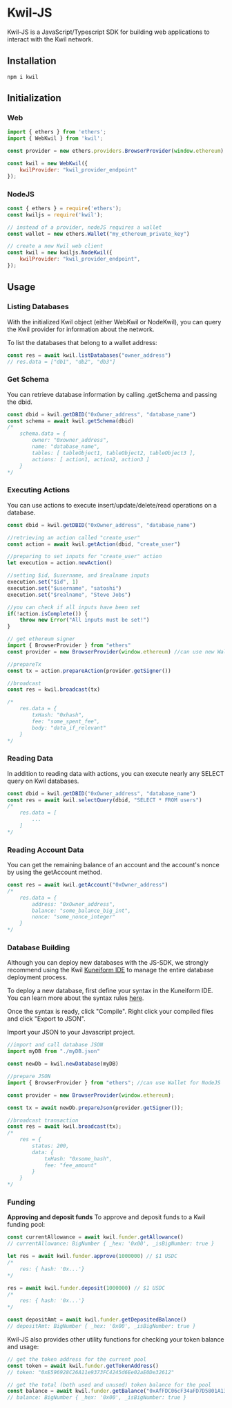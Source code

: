 # Kwil-JS

Kwil-JS is a JavaScript/Typescript SDK for building web applications to interact with the Kwil network.
## Installation
```
npm i kwil
```

## Initialization
### Web
```javascript
import { ethers } from 'ethers';
import { WebKwil } from 'kwil';

const provider = new ethers.providers.BrowserProvider(window.ethereum)

const kwil = new WebKwil({
    kwilProvider: "kwil_provider_endpoint"
});
```

### NodeJS
```javascript
const { ethers } = require('ethers');
const kwiljs = require('kwil');

// instead of a provider, nodeJS requires a wallet
const wallet = new ethers.Wallet("my_ethereum_private_key")

// create a new Kwil web client
const kwil = new kwiljs.NodeKwil({
    kwilProvider: "kwil_provider_endpoint",
});
```

## Usage
### Listing Databases
With the initialized Kwil object (either WebKwil or NodeKwil), you can query the Kwil provider for information about the network.

To list the databases that belong to a wallet address:
``` javascript
const res = await kwil.listDatabases("owner_address")
// res.data = ["db1", "db2", "db3"]
```
### Get Schema
You can retrieve database information by calling .getSchema and passing the dbid.

``` javascript
const dbid = kwil.getDBID("0xOwner_address", "database_name")
const schema = await kwil.getSchema(dbid)
/*
    schema.data = {
        owner: "0xowner_address",
        name: "database_name",
        tables: [ tableObject1, tableObject2, tableObject3 ],
        actions: [ action1, action2, action3 ]
    }
*/
```
### Executing Actions
You can use actions to execute insert/update/delete/read operations on a database.
``` javascript
const dbid = kwil.getDBID("0xOwner_address", "database_name")

//retrieving an action called "create_user"
const action = await kwil.getAction(dbid, "create_user")

//preparing to set inputs for "create_user" action
let execution = action.newAction()

//setting $id, $username, and $realname inputs
execution.set("$id", 1)
execution.set("$username", "satoshi")
execution.set("$realname", "Steve Jobs")

//you can check if all inputs have been set
if(!action.isComplete()) {
    throw new Error("All inputs must be set!")
}

// get ethereum signer
import { BrowserProvider } from "ethers"
const provider = new BrowserProvider(window.ethereum) //can use new Wallet if using NodeJS

//prepareTx
const tx = action.prepareAction(provider.getSigner())

//broadcast
const res = kwil.broadcast(tx)

/*
    res.data = {
        txHash: "0xhash",
        fee: "some_spent_fee",
        body: "data_if_relevant"
    }
*/
```
### Reading Data
In addition to reading data with actions, you can execute nearly any SELECT query on Kwil databases.
``` javascript
const dbid = kwil.getDBID("0xOwner_address", "database_name")
const res = await kwil.selectQuery(dbid, "SELECT * FROM users")
/*
    res.data = [
        ...
    ]
*/
```
### Reading Account Data
You can get the remaining balance of an account and the account's nonce by using the getAccount method.
``` javascript
const res = await kwil.getAccount("0xOwner_address")
/*
    res.data = {
        address: "0xOwner_address",
        balance: "some_balance_big_int",
        nonce: "some_nonce_integer"
    }
*/
```
### Database Building
Although you can deploy new databases with the JS-SDK, we strongly recommend using the Kwil [Kuneiform IDE](https://ide.kwil.com) to manage the entire database deployment process.

To deploy a new database, first define your syntax in the Kuneiform IDE. You can learn more about the syntax rules [here](https://docs.kwil.com/intro-to-kwil/welcome-to-kwil).

Once the syntax is ready, click "Compile". Right click your compiled files and click "Export to JSON".

Import your JSON to your Javascript project.

``` javascript
//import and call database JSON
import myDB from "./myDB.json"

const newDb = kwil.newDatabase(myDB)

//prepare JSON
import { BrowserProvider } from "ethers"; //can use Wallet for NodeJS

const provider = new BrowserProvider(window.ethereum);

const tx = await newDb.prepareJson(provider.getSigner());

//broadcast transaction
const res = await kwil.broadcast(tx);
/*
    res = {
        status: 200,
        data: {
            txHash: "0xsome_hash",
            fee: "fee_amount"
        }
    }
*/
```
### Funding
**Approving and deposit funds**
To approve and deposit funds to a Kwil funding pool:
``` javascript
const currentAllowance = await kwil.funder.getAllowance()
// currentAllowance: BigNumber { _hex: '0x00', _isBigNumber: true }

let res = await kwil.funder.approve(1000000) // $1 USDC
/*
    res: { hash: '0x...'}
*/

res = await kwil.funder.deposit(1000000) // $1 USDC
/*
    res: { hash: '0x...'}
*/

const depositAmt = await kwil.funder.getDepositedBalance()
// depositAmt: BigNumber { _hex: '0x00', _isBigNumber: true }
```
Kwil-JS also provides other utility functions for checking your token balance and usage:
``` javascript
// get the token address for the current pool
const token = await kwil.funder.getTokenAddress()
// token: "0xE596928C26A11e9373FC4245d6Ee02aE0De32612"

// get the total (both used and unused) token balance for the pool
const balance = await kwil.funder.getBalance("0xAfFDC06cF34aFD7D5801A13d48C92AD39609901D")
// balance: BigNumber { _hex: '0x00', _isBigNumber: true }
```